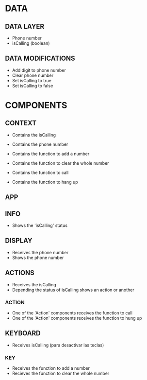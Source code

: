 # DATA

## DATA LAYER

- Phone number
- isCalling (boolean)

## DATA MODIFICATIONS

- Add digit to phone number
- Clear phone number
- Set isCalling to true
- Set isCalling to false

# COMPONENTS

## CONTEXT

- Contains the isCalling
- Contains the phone number

- Contains the function to add a number
- Contains the function to clear the whole number
- Contains the function to call
- Contains the function to hang up

## APP

## INFO

- Shows the 'isCalling' status

## DISPLAY

- Receives the phone number
- Shows the phone number

## ACTIONS

- Receives the isCalling
- Depending the status of isCalling shows an action or another

### ACTION

- One of the 'Action' components receives the function to call
- One of the 'Action' components receives the function to hung up

## KEYBOARD

- Receives isCalling (para desactivar las teclas)

### KEY

- Receives the function to add a number
- Recieves the function to clear the whole number
